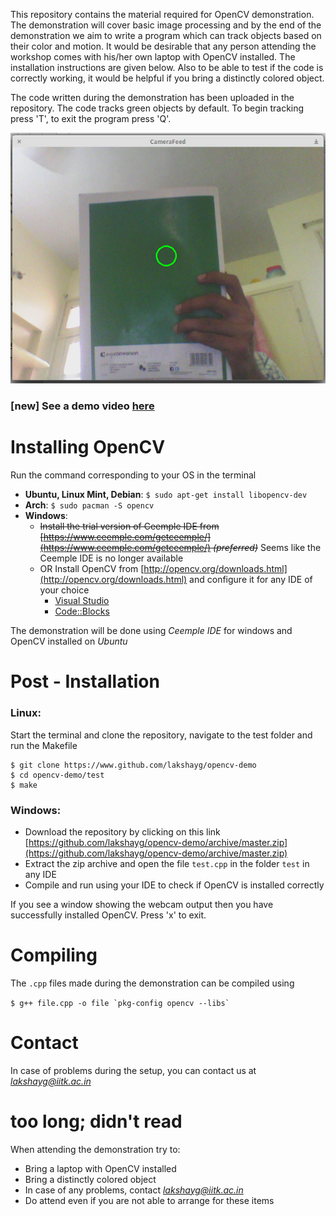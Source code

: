 This repository contains the material required for OpenCV demonstration.
The demonstration will cover basic image processing and by the end of the
demonstration we aim to write a program which can track objects based on
their color and motion. It would be desirable that any person attending the
workshop comes with his/her own laptop with OpenCV installed. The
installation instructions are given below. Also to be able to test if the 
code is correctly working, it would be helpful if you bring a distinctly
colored object.

The code written during the demonstration has been uploaded
in the repository. The code tracks green objects by default. To begin tracking
press 'T', to exit the program press 'Q'.

![Object tracking demo](demo/color-tracking/color-track.png)


### **[new]** See a demo video [here](https://github.com/lakshayg/opencv-demo/blob/master/demo/color-tracking/video.mp4?raw=true)


# Installing OpenCV
Run the command corresponding to your OS in the terminal

* __Ubuntu, Linux Mint, Debian__: `$ sudo apt-get install libopencv-dev`
* __Arch__: `$ sudo pacman -S opencv`
* __Windows__:
    * ~~Install the trial version of Ceemple IDE from [https://www.ceemple.com/getceemple/](https://www.ceemple.com/getceemple/) *(preferred)*~~ Seems like the Ceemple IDE is no longer available
    * OR Install OpenCV from [http://opencv.org/downloads.html](http://opencv.org/downloads.html) and configure it for any IDE of your choice
        * [Visual Studio](https://www.youtube.com/watch?v=e_TQ9c3n_d8)
        * [Code::Blocks](https://zahidhasan.wordpress.com/2013/02/16/how-to-install-opencv-on-windows-7-64bit-using-mingw-64-and-codeblocks/)

The demonstration will be done using *Ceemple IDE* for windows and OpenCV installed on *Ubuntu*

# Post - Installation
### Linux: 
Start the terminal and clone the repository, navigate to the test folder and run the Makefile
```
$ git clone https://www.github.com/lakshayg/opencv-demo
$ cd opencv-demo/test
$ make
```
### Windows:
* Download the repository by clicking on this link [https://github.com/lakshayg/opencv-demo/archive/master.zip](https://github.com/lakshayg/opencv-demo/archive/master.zip)
* Extract the zip archive and open the file `test.cpp` in the folder `test` in any IDE
* Compile and run using your IDE to check if OpenCV is installed correctly

If you see a window showing the webcam output then you have successfully installed OpenCV.
Press 'x' to exit.
# Compiling
The `.cpp` files made during the demonstration can be compiled using

```$ g++ file.cpp -o file `pkg-config opencv --libs` ```

# Contact

In case of problems during the setup, you can contact us at *lakshayg@iitk.ac.in*


# __too long; didn't read__
When attending the demonstration try to:

* Bring a laptop with OpenCV installed
* Bring a distinctly colored object
* In case of any problems, contact *lakshayg@iitk.ac.in*
* Do attend even if you are not able to arrange for these items
